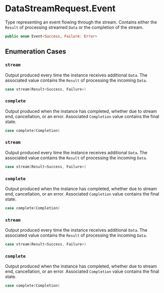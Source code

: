 # DataStreamRequest.Event

Type representing an event flowing through the stream. Contains either the `Result` of processing streamed
`Data` or the completion of the stream.

``` swift
public enum Event<Success, Failure: Error> 
```

## Enumeration Cases

### `stream`

Output produced every time the instance receives additional `Data`. The associated value contains the
`Result` of processing the incoming `Data`.

``` swift
case stream(Result<Success, Failure>)
```

### `complete`

Output produced when the instance has completed, whether due to stream end, cancellation, or an error.
Associated `Completion` value contains the final state.

``` swift
case complete(Completion)
```

### `stream`

Output produced every time the instance receives additional `Data`. The associated value contains the
`Result` of processing the incoming `Data`.

``` swift
case stream(Result<Success, Failure>)
```

### `complete`

Output produced when the instance has completed, whether due to stream end, cancellation, or an error.
Associated `Completion` value contains the final state.

``` swift
case complete(Completion)
```

### `stream`

Output produced every time the instance receives additional `Data`. The associated value contains the
`Result` of processing the incoming `Data`.

``` swift
case stream(Result<Success, Failure>)
```

### `complete`

Output produced when the instance has completed, whether due to stream end, cancellation, or an error.
Associated `Completion` value contains the final state.

``` swift
case complete(Completion)
```
